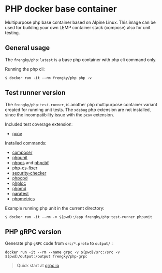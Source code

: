 # PHP docker base container

Multipurpose php base container based on Alpine Linux.
This image can be used for building your own LEMP container stack (compose) also for unit testing.

## General usage

The `frengky/php:latest` is a base php container with php cli command only.

Running the php cli:
```console
$ docker run -it --rm frengky/php php -v
```

## Test runner version

The `frengky/php:test-runner`, is another php multipurpose container variant created for running unit tests.
The `xdebug` php extension are not installed, since the incompatibility issue with the `pcov` extension.

Included test coverage extension:
* [pcov](https://github.com/krakjoe/pcov)

Installed commands:
* [composer](https://getcomposer.org)
* [phpunit](https://phpunit.de/index.html)
* [phpcs](https://github.com/squizlabs/PHP_CodeSniffer) and [phpcbf](https://github.com/squizlabs/PHP_CodeSniffer)
* [php-cs-fixer](https://github.com/FriendsOfPHP/PHP-CS-Fixer)
* [security-checker](https://github.com/sensiolabs/security-checker)
* [phpcpd](https://github.com/sebastianbergmann/phpcpd)
* [phploc](https://github.com/sebastianbergmann/phploc)
* [phpmd](https://phpmd.org)
* [paratest](https://github.com/paratestphp/paratest)
* [phpmetrics](https://www.phpmetrics.org)

Example running php unit in the current directory:
```console
$ docker run -it --rm -v $(pwd):/app frengky/php:test-runner phpunit
```

## PHP gRPC version

Generate php `gRPC` code from `src/*.proto` to `output/` :
```
docker run -it --rm --name grpc -v $(pwd)/src:/src -v $(pwd)/output:/output frengky/php-grpc
```
> Quick start at [grpc.io](https://grpc.io/docs/languages/php/quickstart/)